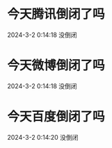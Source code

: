 # 今天腾讯倒闭了吗

2024-3-2 0:14:18 没倒闭

# 今天微博倒闭了吗

2024-3-2 0:14:18 没倒闭

# 今天百度倒闭了吗

2024-3-2 0:14:20 没倒闭

